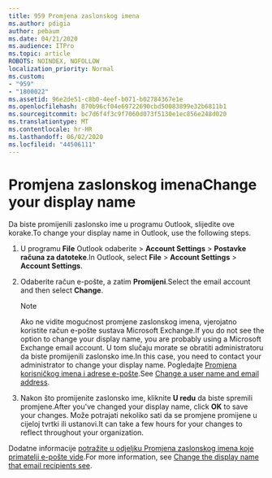```yaml
---
title: 959 Promjena zaslonskog imena
ms.author: pdigia
author: pebaum
ms.date: 04/21/2020
ms.audience: ITPro
ms.topic: article
ROBOTS: NOINDEX, NOFOLLOW
localization_priority: Normal
ms.custom:
- "959"
- "1800022"
ms.assetid: 96e2de51-c8b0-4eef-b071-b02784367e1e
ms.openlocfilehash: 870b96cf04e69722690cbd50083899e32b6811b1
ms.sourcegitcommit: bc7d6f4f3c9f7060d073f5130e1ec856e248d020
ms.translationtype: MT
ms.contentlocale: hr-HR
ms.lasthandoff: 06/02/2020
ms.locfileid: "44506111"
---
```

# <a name="change-your-display-name"></a><span data-ttu-id="9f8f1-102">Promjena zaslonskog imena</span><span class="sxs-lookup"><span data-stu-id="9f8f1-102">Change your display name</span></span>
  
<span data-ttu-id="9f8f1-103">Da biste promijenili zaslonsko ime u programu Outlook, slijedite ove korake.</span><span class="sxs-lookup"><span data-stu-id="9f8f1-103">To change your display name in Outlook, use the following steps.</span></span>
  
1. <span data-ttu-id="9f8f1-104">U programu **File** Outlook odaberite \> **Account Settings** \> **Postavke računa za datoteke**.</span><span class="sxs-lookup"><span data-stu-id="9f8f1-104">In Outlook, select **File** \> **Account Settings** \> **Account Settings**.</span></span>

2. <span data-ttu-id="9f8f1-105">Odaberite račun e-pošte, a zatim **Promijeni**.</span><span class="sxs-lookup"><span data-stu-id="9f8f1-105">Select the email account and then select **Change**.</span></span>

    > [!NOTE]
    > <span data-ttu-id="9f8f1-106">Ako ne vidite mogućnost promjene zaslonskog imena, vjerojatno koristite račun e-pošte sustava Microsoft Exchange.</span><span class="sxs-lookup"><span data-stu-id="9f8f1-106">If you do not see the option to change your display name, you are probably using a Microsoft Exchange email account.</span></span> <span data-ttu-id="9f8f1-107">U tom slučaju morate se obratiti administratoru da biste promijenili zaslonsko ime.</span><span class="sxs-lookup"><span data-stu-id="9f8f1-107">In this case, you need to contact your administrator to change your display name.</span></span> <span data-ttu-id="9f8f1-108">Pogledajte [Promjena korisničkog imena i adrese e-pošte](https://docs.microsoft.com/microsoft-365/admin/add-users/change-a-user-name-and-email-address).</span><span class="sxs-lookup"><span data-stu-id="9f8f1-108">See [Change a user name and email address](https://docs.microsoft.com/microsoft-365/admin/add-users/change-a-user-name-and-email-address).</span></span>
  
3. <span data-ttu-id="9f8f1-109">Nakon što promijenite zaslonsko ime, kliknite **U redu** da biste spremili promjene.</span><span class="sxs-lookup"><span data-stu-id="9f8f1-109">After you've changed your display name, click **OK** to save your changes.</span></span> <span data-ttu-id="9f8f1-110">Može potrajati nekoliko sati da se promjene promijene u cijeloj tvrtki ili ustanovi.</span><span class="sxs-lookup"><span data-stu-id="9f8f1-110">It can take a few hours for your changes to reflect throughout your organization.</span></span>

<span data-ttu-id="9f8f1-111">Dodatne informacije [potražite u odjeljku Promjena zaslonskog imena koje primatelji e-pošte vide](https://support.office.com/article/2b53331a-ba2a-4803-88dc-ac9fe376c8a9.aspx).</span><span class="sxs-lookup"><span data-stu-id="9f8f1-111">For more information, see [Change the display name that email recipients see](https://support.office.com/article/2b53331a-ba2a-4803-88dc-ac9fe376c8a9.aspx).</span></span>
  